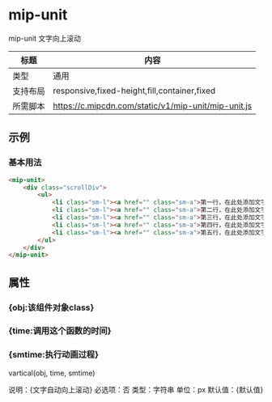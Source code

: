 # mip-unit

mip-unit 文字向上滚动

标题|内容
----|----
类型|通用
支持布局|responsive,fixed-height,fill,container,fixed
所需脚本|https://c.mipcdn.com/static/v1/mip-unit/mip-unit.js

## 示例

### 基本用法
```html
<mip-unit>
	<div class="scrollDiv">
		<ul>
			<li class="sm-l"><a href="" class="sm-a">第一行，在此处添加文字。</a></li>
			<li class="sm-l"><a href="" class="sm-a">第二行，在此处添加文字。</a></li>
			<li class="sm-l"><a href="" class="sm-a">第三行，在此处添加文字。</a></li>
			<li class="sm-l"><a href="" class="sm-a">第四行，在此处添加文字。</a></li>
			<li class="sm-l"><a href="" class="sm-a">第五行，在此处添加文字。</a></li>
		</ul>
    </div>
</mip-unit>
```

## 属性

### {obj:该组件对象class}
### {time:调用这个函数的时间}
### {smtime:执行动画过程}
vartical(obj, time, smtime)


说明：{文字自动向上滚动}
必选项：否
类型：字符串
单位：px
默认值：{默认值}



